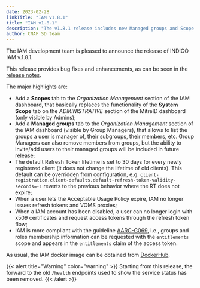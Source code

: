 ```yaml
---
date: 2023-02-28
linkTitle: "IAM v1.8.1"
title: "IAM v1.8.1"
description: "The v1.8.1 release includes new Managed groups and Scope pages"
author: CNAF SD team
---
```


The IAM development team is pleased to announce the release of INDIGO IAM v.1.8.1.

This release provides bug fixes and enhancements, as can be seen in the [release notes][release-notes].

The major highlights are:

* Add a **Scopes** tab to the _Organization Management_ section of the IAM dashboard, that basically replaces the functionality of the **System Scope** tab on the _ADMINISTRATIVE_ section of the MitreID dashboard (only visible by Admins);
* Add a **Managed groups** tab to the _Organization Management_ section of the IAM dashboard (visible by Group Managers), that allows to list the groups a user is manager of, their subgroups, their members, etc. Group Managers can also remove members from groups, but the ability to invite/add users to their managed groups will be included in future release;
* The default Refresh Token lifetime is set to 30 days for every newly registered client (it does not change the lifetime of old clients). This default can be overridden from configuration, e.g. `client-registration.client-defaults.default-refresh-token-validity-seconds=-1` reverts to the previous behavior where the RT does not expire;
* When a user lets the Acceptable Usage Policy expire, IAM no longer issues refresh tokens and VOMS proxies;
* When a IAM account has been disabled, a user can no longer login with x509 certificates and request access tokens through the refresh token flow;
* IAM is more compliant with the guideline [AARC-G069][aarc-g069], i.e., groups and roles membership information can be requested with the `entitlements` scope and appears in the `entitlements` claim of the access token.

As usual, the IAM docker image can be obtained from [DockerHub][iam-login-service-docker].

{{< alert title="Warning" color="warning" >}}
Starting from this release, the forward to the old `/health` endpoints used to show the service status has been removed.
{{< /alert >}}

[release-notes]: https://github.com/indigo-iam/iam/releases/tag/v1.8.1
[aarc-g069]: https://aarc-project.eu/guidelines/aarc-g069/
[iam-login-service-docker]: https://hub.docker.com/r/indigoiam/iam-login-service/tags